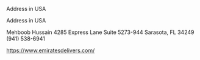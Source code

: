 Address in USA

Address in USA

Mehboob Hussain
4285 Express Lane
Suite 5273-944
Sarasota, FL 34249
(941) 538-6941

https://www.emiratesdelivers.com/
